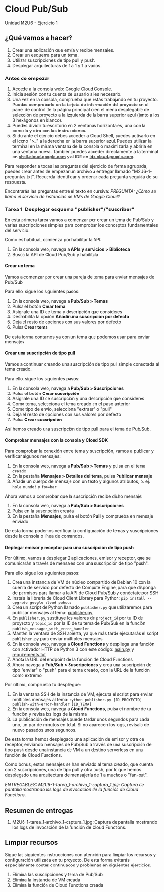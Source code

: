 # Cloud Pub/Sub
Unidad M2U6 - Ejercicio 1

## ¿Qué vamos a hacer?
1. Crear una aplicación que envía y recibe mensajes.
1. Crear un esquema para un tema.
1. Utilizar suscripciones de tipo pull y push.
1. Desplegar arquitecturas de 1 a 1 y 1 a varios.

### Antes de empezar
1. Accede a la consola web: [Google Cloud Console](https://console.cloud.google.com).
1. Inicia sesión con tu cuenta de usuario si es necesario.
1. Una vez en la consola, comprueba que estás trabajando en tu proyecto. Puedes comprobarlo en la tarjeta de información del proyecto en el panel de control de la página principal o en el menú desplegable de selección de proyecto a la izquierda de la barra superior azul (junto a los 3 hexágonos en blanco).
1. Puedes dividir tu escritorio en 2 ventanas horizontales, una con la consola y otra con las instrucciones.
1. Si durante el ejericio debes acceder a Cloud Shell, puedes activarlo en el icono ">_" a la derecha en la barra superior azul. Puedes utilizar la terminal en la misma ventana de la consola o maximizarla y abrirla en una ventana nueva. También puedes acceder directamente a la terminal en [shell.cloud.google.com](https://shell.cloud.google.com) y al IDE en [ide.cloud.google.com](https://ide.cloud.google.com/).

Para responder a todas las preguntas del ejercicio de forma agrupada, puedes crear antes de empezar un archivo a entregar llamado "M2U6-1-preguntas.txt". Recuerda identificar y ordenar cada pregunta seguida de su respuesta.

Encontrarás las preguntas entre el texto en cursiva: *PREGUNTA: ¿Cómo se llama el servicio de instancias de VMs de Google Cloud?*

### Tarea 1: Desplegar esquema "publisher"/"suscriber"
En esta primera tarea vamos a comenzar por crear un tema de Pub/Sub y varias suscripciones simples para comprobar los conceptos fundamentales del servicio.

Como es habitual, comienza por habilitar la API:
1. En la consola web, navega a **APIs y servicios > Biblioteca**
1. Busca la API de Cloud Pub/Sub y habilítala

#### Crear un tema
Vamos a comenzar por crear una pareja de tema para enviar mensajes de Pub/Sub.

Para ello, sigue los siguientes pasos:
1. En la consola web, navega a **Pub/Sub > Temas**
1. Pulsa el botón **Crear tema**
1. Asígnale una ID de tema y descripción que consideres
1. Deshabilita la opción **Añadir una suscripción por defecto**
1. Deja el resto de opciones con sus valores por defecto
1. Pulsa **Crear tema**

De esta forma contamos ya con un tema que podemos usar para enviar mensajes

#### Crear una suscripción de tipo pull
Vamos a continuar creando una suscripción de tipo pull simple conectada al tema creado.

Para ello, sigue los siguientes pasos:
1. En la consola web, navega a **Pub/Sub > Suscripciones**
1. Pulsa el botón **Crear suscripción**
1. Asígnale una ID de suscripción y una descripción que consideres
1. Como tema, selecciona el tema creado en el paso anterior
1. Como tipo de envío, selecciona "extraer" o "pull"
1. Deja el resto de opciones con sus valores por defecto
1. Pulsa **Crear suscripción**

Así hemos creado una suscripción de tipo pull para el tema de Pub/Sub.

#### Comprobar mensajes con la consola y Cloud SDK
Para comprobar la conexión entre tema y suscripción, vamos a publicar y verificar algunos mensajes:
1. En la consola web, navega a **Pub/Sub > Temas** y pulsa en el tema creado
1. En la pestaña **Mensajes > Detalles del tema**, pulsa **Publicar mensaje**
1. Añade un cuerpo de mensaje con un texto y algunos atributos, p. ej. `hola mundo!` y `foo=bar`

Ahora vamos a comprobar que la suscripción recibe dicho mensaje:
1. En la consola web, navega a **Pub/Sub > Suscripciones**
1. Pulsa en la suscripción creada
1. En la pestaña **Mensajes**, pulsa el botón **Pull** y comprueba en mensaje enviado

De esta forma podemos verificar la configuración de temas y suscripciones desde la consola o línea de comandos.

#### Deplegar emisor y receptor para una suscripción de tipo push
Por último, vamos a desplegar 2 aplicaciones, emisor y receptor, que se comunicarán a través de mensajes con una suscripción de tipo "push".

Para ello, sigue los siguientes pasos:
1. Crea una instancia de VM de núcleo compartido de Debian 10 con la cuenta de servicio por defecto de Compute Engine, para que disponga de permisos para llamar a la API de Cloud Pub/Sub y conéctate por SSH
1. Instala la librería de Cloud Client Library para Python: `pip install --upgrade google-cloud-pubsub`
1. Crea un script de Python llamado `publisher.py` que utilizaremos para publicar mensajes al tema: [publisher.py](https://github.com/googleapis/python-pubsub/blob/HEAD/samples/snippets/publisher.py)
1. En `publisher.py`, sustituye los valores de `project_id` por tu ID de proyecto y `topic_id` por la ID de tu tema de Pub/Sub en la función `publish_messages_with_error_handler`
1. Mantén la ventana de SSH abierta, ya que más tarde ejecutarás el script `publisher.py` para enviar múltiples mensajes
1. En la consola web, navega a **Cloud Functions** y despliega una función con activador HTTP de Python 3 con este código: [main.py](https://github.com/GoogleCloudPlatform/python-docs-samples/blob/main/functions/pubsub/main.py) y [requirements.txt](https://github.com/GoogleCloudPlatform/python-docs-samples/blob/main/functions/pubsub/requirements.txt)
1. Anota la URL del endpoint de la función de Cloud Functions
1. Ahora navega a **Pub/Sub > Suscripciones** y crea una suscripción de tipo "enviar" o "push" para el tema creado, con la URL de la función como extremo

Por último, comprueba tu despliegue:
1. En la ventana SSH de la instancia de VM, ejecuta el script para enviar múltiples mensajes al tema: `python publisher.py [ID_PROYECTO] publish-with-error-handler [ID_TEMA]`
1. En la consola web, navega a **Cloud Functions**, pulsa el nombre de tu función y revisa los logs de la misma
1. La publicación de mensajes puede tardar unos segundos para cada uno, un par de minutos en total. Si no aparecen los logs, revísalo de nuevo pasados unos segundos.

De esta forma hemos desplegado una aplicación de emisor y otra de receptor, enviando mensajes de Pub/Sub a través de una suscripción de tipo push desde una instancia de VM a un destino serverless en una función de Cloud Functions.

Como bonus, estos mensajes se han enviado al tema creado, que cuenta con 2 suscripciones, una de tipo pull y otra push, por lo que hemos desplegado una arquitectura de mensajería de 1 a muchos o "fan-out".

*ENTREGABLES: M2U6-1-tarea_1-archivo_1-captura_1.jpg: Captura de pantalla mostrando los logs de invocación de la función de Cloud Functions.*

## Resumen de entregas
1. M2U6-1-tarea_1-archivo_1-captura_1.jpg: Captura de pantalla mostrando los logs de invocación de la función de Cloud Functions.

## Limpiar recursos
Sigue las siguientes instrucciones con atención para limpiar los recursos y configuración utilizada en tu proyecto. De esta forma evitarás especialmente costes continuados y problemas en siguientes ejercicios.

1. Elimina las suscripciones y tema de Pub/Sub
1. Elimina la instancia de VM creada
1. Elimina la función de Cloud Functions creada
